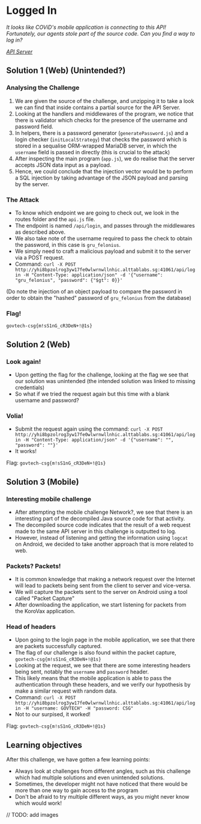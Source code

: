 # Logged In
*It looks like COViD's mobile application is connecting to this API! Fortunately, our agents stole part of the source code. Can you find a way to log in?*

*[API Server](http://yhi8bpzolrog3yw17fe0wlwrnwllnhic.alttablabs.sg:41061/)*

## Solution 1 (Web) (Unintended?)
### Analysing the Challenge
1. We are given the source of the challenge, and unzipping it to take a look we can find that inside contains a partial source for the API Server.
2. Looking at the handlers and middlewares of the program, we notice that there is validator which checks for the presence of the username and password field.
3. In helpers, there is a password generator (`generatePassword.js`) and a login checker (`initLocalStrategy`) that checks the password which is stored in a sequalise ORM-wrapped MariaDB server, in which the `username` field is passed in directly (this is crucial to the attack)
4. After inspecting the main program (`app.js`), we do realise that the server accepts JSON data input as a payload.
5. Hence, we could conclude that the injection vector would be to perform a SQL injection by taking advantage of the JSON payload and parsing by the server.

### The Attack
- To know which endpoint we are going to check out, we look in the routes folder and the `api.js` file.
- The endpoint is named `/api/login`, and passes through the middlewares as described above.
- We also take note of the username required to pass the check to obtain the password, in this case is `gru_felonius`.
- We simply need to craft a malicious payload and submit it to the server via a POST request.
- Command: `curl -X POST http://yhi8bpzolrog3yw17fe0wlwrnwllnhic.alttablabs.sg:41061/api/login -H "Content-Type: application/json" -d '{"username": "gru_felonius", "password": {"$gt": 0}}'`

(Do note the injection of an object payload to compare the password in order to obtain the "hashed" password of `gru_felonius` from the database)

### Flag!
```govtech-csg{m!sS1nG_cR3DeN+!@1s}```

## Solution 2 (Web)
### Look again!
- Upon getting the flag for the challenge, looking at the flag we see that our solution was unintended (the intended solution was linked to missing credentials)
- So what if we tried the request again but this time with a blank username and password?

### Volia!
- Submit the request again using the command: `curl -X POST http://yhi8bpzolrog3yw17fe0wlwrnwllnhic.alttablabs.sg:41061/api/login -H "Content-Type: application/json" -d '{"username": "", "password": ""}'`
- It works!

Flag: ```govtech-csg{m!sS1nG_cR3DeN+!@1s}```

## Solution 3 (Mobile)
### Interesting mobile challenge
- After attempting the mobile challenge Network?, we see that there is an interesting part of the decompiled Java source code for that activity.
- The decompiled source code indicates that the result of a web request made to the same API server in this challenge is outputted to log.
- However, instead of listening and getting the information using `logcat` on Android, we decided to take another approach that is more related to web.

### Packets? Packets!
- It is common knowledge that making a network request over the Internet will lead to packets being sent from the client to server and vice-versa.
- We will capture the packets sent to the server on Android using a tool called "Packet Capture"
- After downloading the application, we start listening for packets from the KoroVax application.

### Head of headers
- Upon going to the login page in the mobile application, we see that there are packets successfully captured. 
- The flag of our challenge is also found within the packet capture, ```govtech-csg{m!sS1nG_cR3DeN+!@1s}```
- Looking at the request, we see that there are some interesting headers being sent, notably the `username` and `password` header.
- This likely means that the mobile application is able to pass the authentication through these headers, and we verify our hypothesis by make a similar request with random data.
- Command: `curl -X POST http://yhi8bpzolrog3yw17fe0wlwrnwllnhic.alttablabs.sg:41061/api/login -H "username: GOVTECH" -H "password: CSG"`
- Not to our surpised, it worked!

Flag: ```govtech-csg{m!sS1nG_cR3DeN+!@1s}```

## Learning objectives
After this challenge, we have gotten a few learning points:
- Always look at challenges from different angles, such as this challenge which had multiple solutions and even unintended solutions.
- Sometimes, the developer might not have noticed that there would be more than one way to gain access to the program
- Don't be afraid to try multiple different ways, as you might never know which would work!

// TODO: add images